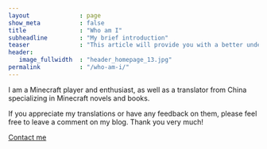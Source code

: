 ```yaml
---
layout              : page
show_meta           : false
title               : "Who am I"
subheadline         : "My brief introduction"
teaser              : "This article will provide you with a better understanding of who I am!"
header:
   image_fullwidth  : "header_homepage_13.jpg"
permalink           : "/who-am-i/"
---
```


I am a Minecraft player and enthusiast, as well as a translator from China specializing in Minecraft novels and books.

If you appreciate my translations or have any feedback on them, please feel free to leave a comment on my blog. Thank you very much!

[Contact me](mailto:ysfj.maths.2010@gmail.com)